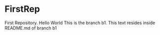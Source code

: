 # FirstRep
First Repository. Hello World
This is the branch b1. This text resides inside README.md of branch b1
